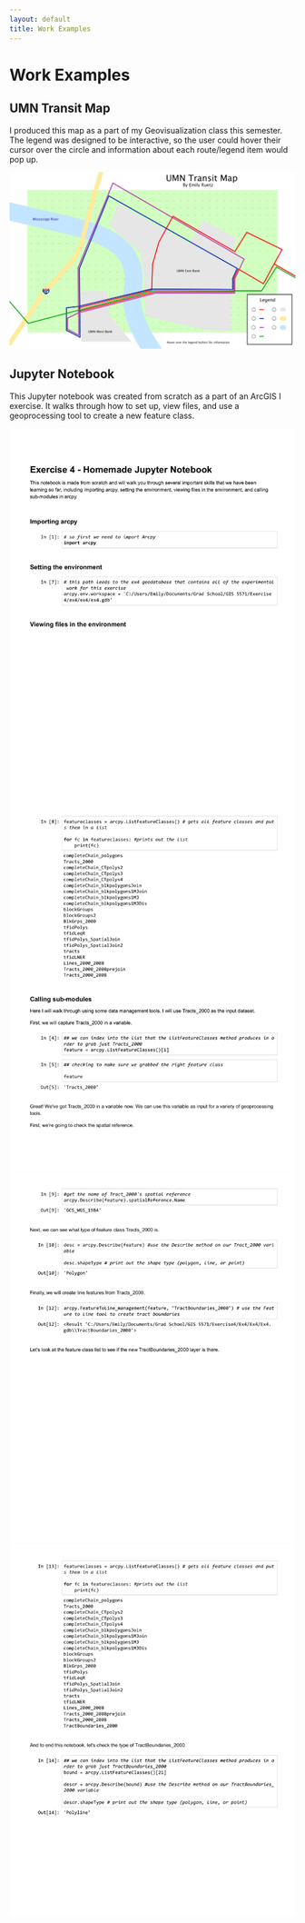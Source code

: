 ```yaml
---
layout: default
title: Work Examples
---
```

# Work Examples

## UMN Transit Map

I produced this map as a part of my Geovisualization class this semester. The legend was designed to be
interactive, so the user could hover their cursor over the circle and information about each route/legend item would pop up.

![umnTransitMap](Assignment03_EmilyRuetz.png)

## Jupyter Notebook

This Jupyter notebook was created from scratch as a part of an ArcGIS I exercise. It walks through how to set up, view files,
and use a geoprocessing tool to create a new feature class.

![jupyterNotebook](ruete04_ex4_notebook.jpg)
![nb2](ruete04_ex4_notebook2.jpg)
![nb3](ruete04_ex4_notebook3.jpg)
![nb4](ruete04_ex4_notebook4.jpg)
